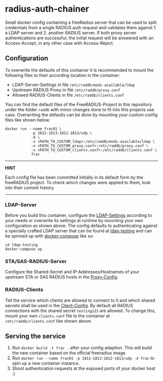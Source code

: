 # radius-auth-chainer
Small docker config containing a freeRadius server that can be used to split credentials from a single RADIUS auth request and validates them against 1. a LDAP server and 2. another RADIUS server. If both proxy server authentications are successful, the initial request will be answered with an Access-Accept, in any other case with Access-Reject.

## Configuration
To overwrite the defaults of this container it is recommended to mount the following files to their according location in the container:
* LDAP-Server-Settings in file `/etc/raddb/mods-available/ldap`
* Upstream RADIUS Proxy in file `/etc/raddb/proxy.conf`
* Allowed RADIUS-Clients in file `/etc/raddb/clients.conf`

You can find the default files of the FreeRADIUS-Project in this repository under the folder `raddb` with minor changes done to fit into this projects use case. Overwriting the defaults can be done by mounting your custom config files like shown below:

```shell
docker run --name frac01 \
            -p 1812-1813:1812-1813/udp \
            -d \
            -v <PATH_TO_CUSTOM_ldap>:/etc/raddb/mods-available/ldap \
            -v <PATH_TO_CUSTOM_proxy.conf>:/etc/raddb/proxy.conf \
            -v <PATH_TO_CUSTOM_clients.conf>:/etc/raddb/clients.conf \
            frac
```

---
**HINT**

Each config file has been committed initially in its default form by the freeRADIUS project. To check which changes were applied to them, look into their commit history.

---

### LDAP-Server
Before you build this container, configure the [LDAP-Settings](raddb/mods-available/ldap) according to your needs or overwrite its settings at runtime by mounting your own configuration as shown above. The config defaults to authenticating against a specially crafted LDAP server that can be found at [ldap-testing](ldap-testing/Dockerfile) and can be spinned up with [docker-compose](ldap-testing/docker-compose.yml) like so:

```shell
cd ldap-testing
docker-compose up
```

### STA/SAS-RADIUS-Server
Configure the Shared-Secret and IP-Addresses/Hostnames of your upstream STA or SAS RADIUS hosts in the [Proxy-Config](raddb/proxy.conf).

### RADIUS-Clients
Tell the service which clients are allowed to connect to it and which shared secrets shall be used in the [Client-Config](raddb/clients.conf). By default all RADIUS connections with the shared secret `testing123` are allowed. To change this, mount your own `clients.conf` file to the container at `/etc/raddb/clients.conf` like shown above.

## Serving the service
1. Run `docker build -t frac .` after your config adaption. This will build the new container based on the official freeradius image.
2. Run `docker run --name frac01 -p 1812-1813:1812-1813/udp -d frac` to spin up a new container instance.
3. Shoot authentication requests at the exposed ports of your docker host :)